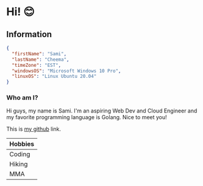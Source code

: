 # Hi! 😊

## Information

```json
{
  "firstName": "Sami",
  "lastName": "Cheema",
  "timeZone": "EST",
  "windowsOS": "Microsoft Windows 10 Pro",
  "linuxOS": "Linux Ubuntu 20.04" 
}
```
### Who am I?
Hi guys, my name is Sami. I'm an aspiring Web Dev and Cloud Engineer and my favorite programming language is Golang. Nice to meet you!

This is [my github](https://github.com/samitcheema "Github") link.

| Hobbies      |
| ----------- |
| Coding      |
| Hiking   | 
| MMA   | 
